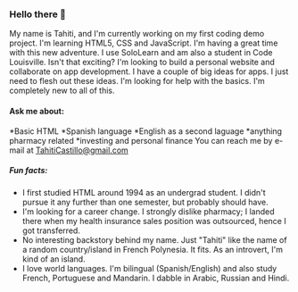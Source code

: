 ### Hello there 👋
My name is Tahiti, and I'm currently working on my first coding demo project. I'm learning HTML5, CSS and JavaScript.
I'm having a great time with this new adventure. I use SoloLearn and am also a student in Code Louisville. Isn't that exciting?
I'm looking to build a personal website and collaborate on app development. I have a couple of big ideas for apps. I just need to flesh out these ideas.
I'm looking for help with the basics. I'm completely new to all of this.
#### Ask me about: 
*Basic HTML
*Spanish language
*English as a second laguage
*anything pharmacy related
*investing and personal finance
You can reach me by e-mail at TahitiCastillo@gmail.com
##### Fun facts: 
- I first studied HTML around 1994 as an undergrad student. I didn't pursue it any further than one semester, but probably should have.  
- I'm looking for a career change. I strongly dislike pharmacy; I landed there when my health insurance sales position was outsourced, hence I got transferred.
- No interesting backstory behind my name. Just "Tahiti" like the name of a random country/island in French Polynesia. It fits. As an introvert, I'm kind of an island.
- I love world languages. I'm bilingual (Spanish/English) and also study French, Portuguese and Mandarin. I dabble in Arabic, Russian and Hindi.
<!--
**American-Tahiti/American-Tahiti** is a ✨ _special_ ✨ repository because its `README.md` (this file) appears on your GitHub profile.

Here are some ideas to get you started:

- 🔭 I’m currently working on ...
- 🌱 I’m currently learning ...
- 👯 I’m looking to collaborate on ...
- 🤔 I’m looking for help with ...
- 💬 Ask me about ...
- 📫 How to reach me: ...
- 😄 Pronouns: ...
- ⚡ Fun fact: ...
-->
